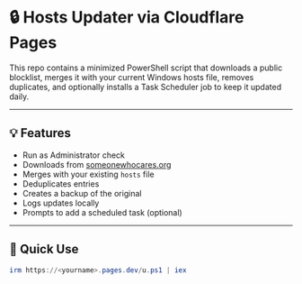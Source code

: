 # 🔒 Hosts Updater via Cloudflare Pages

This repo contains a minimized PowerShell script that downloads a public blocklist, merges it with your current Windows hosts file, removes duplicates, and optionally installs a Task Scheduler job to keep it updated daily.

---

## 💡 Features

- Run as Administrator check
- Downloads from [someonewhocares.org](https://someonewhocares.org/hosts/zero/hosts)
- Merges with your existing `hosts` file
- Deduplicates entries
- Creates a backup of the original
- Logs updates locally
- Prompts to add a scheduled task (optional)

---

## 🚀 Quick Use

```powershell
irm https://<yourname>.pages.dev/u.ps1 | iex
